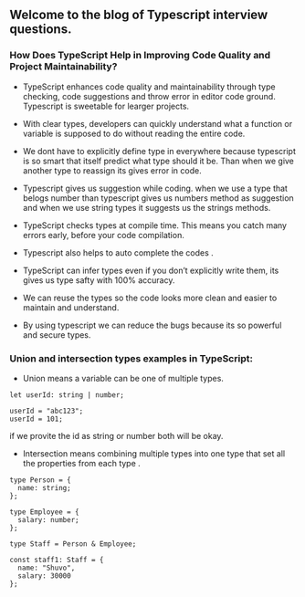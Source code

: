 
## Welcome to the blog of Typescript interview questions.

### How Does TypeScript Help in Improving Code Quality and Project Maintainability?

- TypeScript enhances code quality and maintainability through type checking, code suggestions and throw error in editor code ground. Typescript is sweetable for learger projects.

- With clear types, developers can quickly understand what a function or variable is supposed to do without reading the entire code.

- We dont have to explicitly define type in everywhere because typescript is so smart that itself predict what type should it be. Than when we give another type to reassign its gives error in code.

- Typescript gives us suggestion while coding. when we use a type that belogs number than typescript gives us numbers method as suggestion and when we use string types it suggests us the strings methods.

- TypeScript checks types at compile time. This means you catch many errors early, before your code compilation.

- Typescript also helps to auto complete the codes .

- TypeScript can infer types even if you don’t explicitly write them, its gives us type safty with 100% accuracy.

- We can reuse the types so the code looks more clean and easier to maintain and understand.

- By using typescript we can reduce the bugs because its so powerful and secure types.


### Union and intersection types examples in TypeScript:

- Union means a variable can be one of multiple types.

```
let userId: string | number;

userId = "abc123";
userId = 101;
```
if we provite the id as string or number both will be okay.

- Intersection means combining multiple types into one type that set all the properties from each type .
```
type Person = {
  name: string;
};

type Employee = {
  salary: number;
};

type Staff = Person & Employee;

const staff1: Staff = {
  name: "Shuvo",
  salary: 30000
};
```
